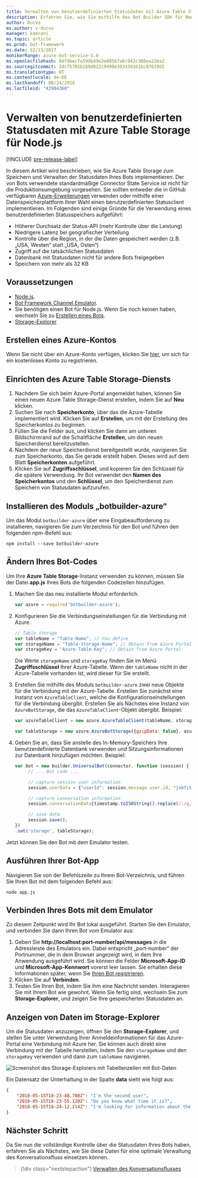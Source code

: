 ```yaml
---
title: Verwalten von benutzerdefinierten Statusdaten mit Azure Table Storage | Microsoft-Dokumentation
description: Erfahren Sie, wie Sie mithilfe des Bot Builder SDK für Node.js Statusdaten mit Azure Table Storage speichern und abrufen.
author: DucVo
ms.author: v-ducvo
manager: kamrani
ms.topic: article
ms.prod: bot-framework
ms.date: 12/13/2017
monikerRange: azure-bot-service-3.0
ms.openlocfilehash: 84fdbecfe59db49e2e88567a6c942c300ea226a2
ms.sourcegitcommit: 2dc75701b169d822c9499e393439161bc87639d2
ms.translationtype: HT
ms.contentlocale: de-DE
ms.lasthandoff: 08/24/2018
ms.locfileid: "42904360"
---
```

# <a name="manage-custom-state-data-with-azure-table-storage-for-nodejs"></a>Verwalten von benutzerdefinierten Statusdaten mit Azure Table Storage für Node.js

[!INCLUDE [pre-release-label](../includes/pre-release-label-v3.md)]

In diesem Artikel wird beschrieben, wie Sie Azure Table Storage zum Speichern und Verwalten der Statusdaten Ihres Bots implementieren. Der von Bots verwendete standardmäßige Connector State Service ist nicht für die Produktionsumgebung vorgesehen. Sie sollten entweder die in GitHub verfügbaren [Azure-Erweiterungen](https://www.npmjs.com/package/botbuilder-azure) verwenden oder mithilfe einer Datenspeicherplattform Ihrer Wahl einen benutzerdefinierten Statusclient implementieren. Im Folgenden sind einige Gründe für die Verwendung eines benutzerdefinierten Statusspeichers aufgeführt:

- Höherer Durchsatz der Status-API (mehr Kontrolle über die Leistung)
- Niedrigere Latenz bei geografischer Verteilung
- Kontrolle über die Region, in der die Daten gespeichert werden (z.B. „USA, Westen“ statt „USA, Osten“)
- Zugriff auf die tatsächlichen Statusdaten
- Datenbank mit Statusdaten nicht für andere Bots freigegeben
- Speichern von mehr als 32 KB

## <a name="prerequisites"></a>Voraussetzungen

- [Node.js](https://nodejs.org/en/).
- [Bot Framework Channel Emulator](~/bot-service-debug-emulator.md).
- Sie benötigen einen Bot für Node.js. Wenn Sie noch keinen haben, wechseln Sie zu [Erstellen eines Bots](bot-builder-nodejs-quickstart.md). 
- [Storage-Explorer](http://storageexplorer.com/)

## <a name="create-azure-account"></a>Erstellen eines Azure-Kontos
Wenn Sie nicht über ein Azure-Konto verfügen, klicken Sie [hier](https://azure.microsoft.com/en-us/free/), um sich für ein kostenloses Konto zu registrieren.

## <a name="set-up-the-azure-table-storage-service"></a>Einrichten des Azure Table Storage-Diensts
1. Nachdem Sie sich beim Azure-Portal angemeldet haben, können Sie einen neuen Azure Table Storage-Dienst erstellen, indem Sie auf **Neu** klicken. 
2. Suchen Sie nach **Speicherkonto**, über das die Azure-Tabelle implementiert wird. Klicken Sie auf **Erstellen**, um mit der Erstellung des Speicherkontos zu beginnen. 
3. Füllen Sie die Felder aus, und klicken Sie dann am unteren Bildschirmrand auf die Schaltfläche **Erstellen**, um den neuen Speicherdienst bereitzustellen. 
4. Nachdem der neue Speicherdienst bereitgestellt wurde, navigieren Sie zum Speicherkonto, das Sie gerade erstellt haben. Dieses wird auf dem Blatt **Speicherkonten** aufgeführt.
4. Klicken Sie auf **Zugriffsschlüssel**, und kopieren Sie den Schlüssel für die spätere Verwendung. Ihr Bot verwendet den **Namen des Speicherkontos** und den **Schlüssel**, um den Speicherdienst zum Speichern von Statusdaten aufzurufen.

## <a name="install-botbuilder-azure-module"></a>Installieren des Moduls „botbuilder-azure“

Um das Modul `botbuilder-azure` über eine Eingabeaufforderung zu installieren, navigieren Sie zum Verzeichnis für den Bot und führen den folgenden npm-Befehl aus:

```nodejs
npm install --save botbuilder-azure
```

## <a name="modify-your-bot-code"></a>Ändern Ihres Bot-Codes

Um Ihre **Azure Table Storage**-Instanz verwenden zu können, müssen Sie der Datei **app.js** Ihres Bots die folgenden Codezeilen hinzufügen.

1. Machen Sie das neu installierte Modul erforderlich.

   ```javascript
   var azure = require('botbuilder-azure'); 
   ```

2. Konfigurieren Sie die Verbindungseinstellungen für die Verbindung mit Azure.
   ```javascript
   // Table storage
   var tableName = "Table-Name"; // You define
   var storageName = "Table-Storage-Name"; // Obtain from Azure Portal
   var storageKey = "Azure-Table-Key"; // Obtain from Azure Portal
   ```
   Die Werte `storageName` und `storageKay` finden Sie im Menü **Zugriffsschlüssel** Ihrer Azure-Tabelle. Wenn der `tableName` nicht in der Azure-Tabelle vorhanden ist, wird dieser für Sie erstellt.

3. Erstellen Sie mithilfe des Moduls `botbuilder-azure` zwei neue Objekte für die Verbindung mit der Azure-Tabelle. Erstellen Sie zunächst eine Instanz von `AzureTableClient`, welche die Konfigurationseinstellungen für die Verbindung übergibt. Erstellen Sie als Nächstes eine Instanz von `AzureBotStorage`, die das `AzureTableClient`-Objekt übergibt. Beispiel: 

   ```javascript
   var azureTableClient = new azure.AzureTableClient(tableName, storageName, storageKey);

   var tableStorage = new azure.AzureBotStorage({gzipData: false}, azureTableClient);
   ```

4. Geben Sie an, dass Sie anstelle des In-Memory-Speichers Ihre benutzerdefinierte Datenbank verwenden und Sitzungsinformationen zur Datenbank hinzufügen möchten. Beispiel: 

   ```javascript
   var bot = new builder.UniversalBot(connector, function (session) {
        // ... Bot code ...

        // capture session user information
        session.userData = {"userId": session.message.user.id, "jobTitle": "Senior Developer"};

        // capture conversation information  
        session.conversationData[timestamp.toISOString().replace(/:/g,"-")] = session.message.text;

        // save data
        session.save();
   })
   .set('storage', tableStorage);
   ```
Jetzt können Sie den Bot mit dem Emulator testen.

## <a name="run-your-bot-app"></a>Ausführen Ihrer Bot-App

Navigieren Sie von der Befehlszeile zu Ihrem Bot-Verzeichnis, und führen Sie Ihren Bot mit dem folgenden Befehl aus:

```nodejs
node app.js
```

## <a name="connect-your-bot-to-the-emulator"></a>Verbinden Ihres Bots mit dem Emulator

Zu diesem Zeitpunkt wird Ihr Bot lokal ausgeführt. Starten Sie den Emulator, und verbinden Sie dann Ihren Bot vom Emulator aus:

1. Geben Sie <strong>http://localhost:port-number/api/messages</strong> in die Adressleiste des Emulators ein. Dabei entspricht „port-number“ der Portnummer, die in dem Browser angezeigt wird, in dem Ihre Anwendung ausgeführt wird. Sie können die Felder <strong>Microsoft-App-ID</strong> und <strong>Microsoft-App-Kennwort</strong> vorerst leer lassen. Sie erhalten diese Informationen später, wenn Sie [Ihren Bot registrieren](~/bot-service-quickstart-registration.md).
2. Klicken Sie auf **Verbinden**.
3. Testen Sie Ihren Bot, indem Sie ihm eine Nachricht senden. Interagieren Sie mit Ihrem Bot wie gewohnt. Wenn Sie fertig sind, wechseln Sie zum **Storage-Explorer**, und zeigen Sie Ihre gespeicherten Statusdaten an.

## <a name="view-data-in-storage-explorer"></a>Anzeigen von Daten im Storage-Explorer

Um die Statusdaten anzuzeigen, öffnen Sie den **Storage-Explorer**, und stellen Sie unter Verwendung Ihrer Anmeldeinformationen für das Azure-Portal eine Verbindung mit Azure her. Sie können auch direkt eine Verbindung mit der Tabelle herstellen, indem Sie den `storageName` und den `storageKey` verwenden und dann zum `tableName` navigieren. 

![Screenshot des Storage-Explorers mit Tabellenzeilen mit Bot-Daten](~/media/bot-builder-nodejs-state-azure-table-storage/bot-builder-nodejs-state-azure-table-storage-query.png)

Ein Datensatz der Unterhaltung in der Spalte **data** sieht wie folgt aus:

```JSON
{
    "2018-05-15T18-23-48.780Z": "I'm the second user",
    "2018-05-15T18-23-55.120Z": "Do you know what time it is?",
    "2018-05-15T18-24-12.214Z": "I'm looking for information about the new process."
}
```

## <a name="next-step"></a>Nächster Schritt

Da Sie nun die vollständige Kontrolle über die Statusdaten Ihres Bots haben, erfahren Sie als Nächstes, wie Sie diese Daten für eine optimale Verwaltung des Konversationsfluss einsetzen können.

> [!div class="nextstepaction"]
> [Verwalten des Konversationsflusses](bot-builder-nodejs-dialog-manage-conversation-flow.md)
